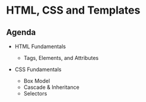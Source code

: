 # HTML, CSS and Templates

## Agenda
* HTML Fundamentals
  * Tags, Elements, and Attributes

* CSS Fundamentals
  * Box Model
  * Cascade & Inheritance
  * Selectors
